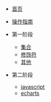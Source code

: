 <!--头部标题 -->
* [首页](/)
* [操作指南](guide)

* 第一阶段
  * [集合](FirstStage/List/list.md)
  * [修饰符](FirstStage/modifier/modifier.md)
  * [其他](FirstStage/other/README.md)
* 第二阶段
  * [javascript](02/javascript)
  * [echarts](02/echarts)